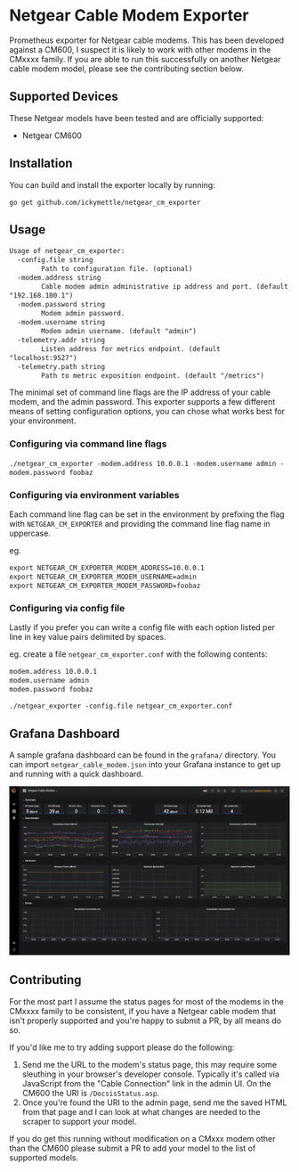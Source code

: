 # Netgear Cable Modem Exporter

Prometheus exporter for Netgear cable modems. This has been developed against a CM600, I suspect it
is likely to work with other modems in the CMxxxx family. If you are able to run this successfully
on another Netgear cable modem model, please see the contributing section below.

## Supported Devices

These Netgear models have been tested and are officially supported:

* Netgear CM600

## Installation

You can build and install the exporter locally by running:

```
go get github.com/ickymettle/netgear_cm_exporter
```

## Usage

```
Usage of netgear_cm_exporter:
  -config.file string
    	Path to configuration file. (optional)
  -modem.address string
    	Cable modem admin administrative ip address and port. (default "192.168.100.1")
  -modem.password string
    	Modem admin password.
  -modem.username string
    	Modem admin username. (default "admin")
  -telemetry.addr string
    	Listen address for metrics endpoint. (default "localhost:9527")
  -telemetry.path string
    	Path to metric exposition endpoint. (default "/metrics")
```

The minimal set of command line flags are the IP address of your cable modem, and the admin password. This
exporter supports a few different means of setting configuration options, you can chose what works best for your environment.

### Configuring via command line flags

```
./netgear_cm_exporter -modem.address 10.0.0.1 -modem.username admin -modem.password foobaz
```

### Configuring via environment variables

Each command line flag can be set in the environment by prefixing the flag with `NETGEAR_CM_EXPORTER` and
providing the command line flag name in uppercase.

eg.

```
export NETGEAR_CM_EXPORTER_MODEM_ADDRESS=10.0.0.1
export NETGEAR_CM_EXPORTER_MODEM_USERNAME=admin
export NETGEAR_CM_EXPORTER_MODEM_PASSWORD=foobaz
```

### Configuring via config file

Lastly if you prefer you can write a config file with each option listed per line in key value pairs delimited by
spaces.

eg. create a file `netgear_cm_exporter.conf` with the following contents:

```
modem.address 10.0.0.1
modem.username admin
modem.password foobaz
```

```
./netgear_exporter -config.file netgear_cm_exporter.conf
```

## Grafana Dashboard

A sample grafana dashboard can be found in the `grafana/` directory. You can import `netgear_cable_modem.json` into 
your Grafana instance to get up and running with a quick dashboard.

![Grafana Dashboard Screenshot](/grafana/dashboard_screenshot.png)

## Contributing

For the most part I assume the status pages for most of the modems in the CMxxxx family to be
consistent, if you have a Netgear cable modem that isn't properly supported and you're happy to
submit a PR, by all means do so.

If you'd like me to try adding support please do the following:

1. Send me the URL to the modem's status page, this may require some sleuthing in your browser's
   developer console. Typically it's called via JavaScript from the "Cable Connection" link in
   the admin UI. On the CM600 the URI is `/DocsisStatus.asp`.
2. Once you're found the URI to the admin page, send me the saved HTML from that page and I can
   look at what changes are needed to the scraper to support your model.
   
If you do get this running without modification on a CMxxx modem other than the CM600 please submit
a PR to add your model to the list of supported models.
